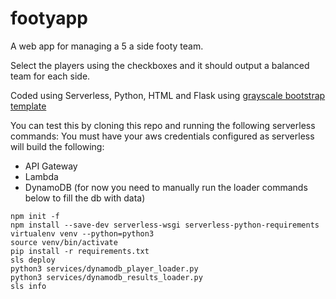 # footyapp

A web app for managing a 5 a side footy team.

Select the players using the checkboxes and it should output a balanced team
for each side.

Coded using Serverless, Python, HTML and Flask using
[grayscale bootstrap template](https://startbootstrap.com/theme/grayscale)

You can test this by cloning this repo and running the following serverless commands:
You must have your aws credentials configured as serverless will build the following:
- API Gateway
- Lambda
- DynamoDB (for now you need to manually run the loader commands below to fill the db with data)

```
npm init -f
npm install --save-dev serverless-wsgi serverless-python-requirements
virtualenv venv --python=python3
source venv/bin/activate
pip install -r requirements.txt
sls deploy
python3 services/dynamodb_player_loader.py
python3 services/dynamodb_results_loader.py
sls info
```